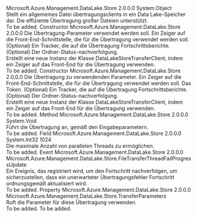 <Type Name="DataLakeStoreTransferClient" FullName="Microsoft.Azure.Management.DataLake.Store.DataLakeStoreTransferClient">
  <TypeSignature Language="C#" Value="public sealed class DataLakeStoreTransferClient" />
  <TypeSignature Language="ILAsm" Value=".class public auto ansi sealed beforefieldinit DataLakeStoreTransferClient extends System.Object" />
  <TypeSignature Language="DocId" Value="T:Microsoft.Azure.Management.DataLake.Store.DataLakeStoreTransferClient" />
  <TypeSignature Language="VB.NET" Value="Public NotInheritable Class DataLakeStoreTransferClient" />
  <TypeSignature Language="F#" Value="type DataLakeStoreTransferClient = class" />
  <AssemblyInfo>
    <AssemblyName>Microsoft.Azure.Management.DataLake.Store</AssemblyName>
    <AssemblyVersion>2.0.0.0</AssemblyVersion>
  </AssemblyInfo>
  <Base>
    <BaseTypeName>System.Object</BaseTypeName>
  </Base>
  <Interfaces />
  <Docs>
    <summary>
            Stellt ein allgemeines Datei übertragungsclients in ein Data Lake-Speicher dar. Die effiziente Übertragung großer Dateien unterstützt.
            </summary>
    <remarks>To be added.</remarks>
  </Docs>
  <Members>
    <Member MemberName=".ctor">
      <MemberSignature Language="C#" Value="public DataLakeStoreTransferClient (Microsoft.Azure.Management.DataLake.Store.TransferParameters transferParameters, Microsoft.Azure.Management.DataLake.Store.IFrontEndAdapter frontEnd, IProgress&lt;Microsoft.Azure.Management.DataLake.Store.TransferProgress&gt; progressTracker = null, IProgress&lt;Microsoft.Azure.Management.DataLake.Store.TransferFolderProgress&gt; folderProgressTracker = null);" />
      <MemberSignature Language="ILAsm" Value=".method public hidebysig specialname rtspecialname instance void .ctor(class Microsoft.Azure.Management.DataLake.Store.TransferParameters transferParameters, class Microsoft.Azure.Management.DataLake.Store.IFrontEndAdapter frontEnd, class System.IProgress`1&lt;class Microsoft.Azure.Management.DataLake.Store.TransferProgress&gt; progressTracker, class System.IProgress`1&lt;class Microsoft.Azure.Management.DataLake.Store.TransferFolderProgress&gt; folderProgressTracker) cil managed" />
      <MemberSignature Language="DocId" Value="M:Microsoft.Azure.Management.DataLake.Store.DataLakeStoreTransferClient.#ctor(Microsoft.Azure.Management.DataLake.Store.TransferParameters,Microsoft.Azure.Management.DataLake.Store.IFrontEndAdapter,System.IProgress{Microsoft.Azure.Management.DataLake.Store.TransferProgress},System.IProgress{Microsoft.Azure.Management.DataLake.Store.TransferFolderProgress})" />
      <MemberSignature Language="F#" Value="new Microsoft.Azure.Management.DataLake.Store.DataLakeStoreTransferClient : Microsoft.Azure.Management.DataLake.Store.TransferParameters * Microsoft.Azure.Management.DataLake.Store.IFrontEndAdapter * IProgress&lt;Microsoft.Azure.Management.DataLake.Store.TransferProgress&gt; * IProgress&lt;Microsoft.Azure.Management.DataLake.Store.TransferFolderProgress&gt; -&gt; Microsoft.Azure.Management.DataLake.Store.DataLakeStoreTransferClient" Usage="new Microsoft.Azure.Management.DataLake.Store.DataLakeStoreTransferClient (transferParameters, frontEnd, progressTracker, folderProgressTracker)" />
      <MemberType>Constructor</MemberType>
      <AssemblyInfo>
        <AssemblyName>Microsoft.Azure.Management.DataLake.Store</AssemblyName>
        <AssemblyVersion>2.0.0.0</AssemblyVersion>
      </AssemblyInfo>
      <Parameters>
        <Parameter Name="transferParameters" Type="Microsoft.Azure.Management.DataLake.Store.TransferParameters" />
        <Parameter Name="frontEnd" Type="Microsoft.Azure.Management.DataLake.Store.IFrontEndAdapter" />
        <Parameter Name="progressTracker" Type="System.IProgress&lt;Microsoft.Azure.Management.DataLake.Store.TransferProgress&gt;" />
        <Parameter Name="folderProgressTracker" Type="System.IProgress&lt;Microsoft.Azure.Management.DataLake.Store.TransferFolderProgress&gt;" />
      </Parameters>
      <Docs>
        <param name="transferParameters">Die Übertragung-Parameter verwendet werden soll.</param>
        <param name="frontEnd">Ein Zeiger auf die Front-End-Schnittstelle, die für die Übertragung verwendet werden soll.</param>
        <param name="progressTracker">(Optional) Ein Tracker, die auf die Übertragung Fortschrittsberichte.</param>
        <param name="folderProgressTracker">(Optional) Der Ordner-Status-nachverfolgung.</param>
        <summary>
            Erstellt eine neue Instanz der Klasse DataLakeStoreTransferClient, indem ein Zeiger auf das Front-End für die Übertragung verwenden.
            </summary>
        <remarks>To be added.</remarks>
      </Docs>
    </Member>
    <Member MemberName=".ctor">
      <MemberSignature Language="C#" Value="public DataLakeStoreTransferClient (Microsoft.Azure.Management.DataLake.Store.TransferParameters transferParameters, Microsoft.Azure.Management.DataLake.Store.IFrontEndAdapter frontEnd, System.Threading.CancellationToken token, IProgress&lt;Microsoft.Azure.Management.DataLake.Store.TransferProgress&gt; progressTracker = null, IProgress&lt;Microsoft.Azure.Management.DataLake.Store.TransferFolderProgress&gt; folderProgressTracker = null);" />
      <MemberSignature Language="ILAsm" Value=".method public hidebysig specialname rtspecialname instance void .ctor(class Microsoft.Azure.Management.DataLake.Store.TransferParameters transferParameters, class Microsoft.Azure.Management.DataLake.Store.IFrontEndAdapter frontEnd, valuetype System.Threading.CancellationToken token, class System.IProgress`1&lt;class Microsoft.Azure.Management.DataLake.Store.TransferProgress&gt; progressTracker, class System.IProgress`1&lt;class Microsoft.Azure.Management.DataLake.Store.TransferFolderProgress&gt; folderProgressTracker) cil managed" />
      <MemberSignature Language="DocId" Value="M:Microsoft.Azure.Management.DataLake.Store.DataLakeStoreTransferClient.#ctor(Microsoft.Azure.Management.DataLake.Store.TransferParameters,Microsoft.Azure.Management.DataLake.Store.IFrontEndAdapter,System.Threading.CancellationToken,System.IProgress{Microsoft.Azure.Management.DataLake.Store.TransferProgress},System.IProgress{Microsoft.Azure.Management.DataLake.Store.TransferFolderProgress})" />
      <MemberSignature Language="F#" Value="new Microsoft.Azure.Management.DataLake.Store.DataLakeStoreTransferClient : Microsoft.Azure.Management.DataLake.Store.TransferParameters * Microsoft.Azure.Management.DataLake.Store.IFrontEndAdapter * System.Threading.CancellationToken * IProgress&lt;Microsoft.Azure.Management.DataLake.Store.TransferProgress&gt; * IProgress&lt;Microsoft.Azure.Management.DataLake.Store.TransferFolderProgress&gt; -&gt; Microsoft.Azure.Management.DataLake.Store.DataLakeStoreTransferClient" Usage="new Microsoft.Azure.Management.DataLake.Store.DataLakeStoreTransferClient (transferParameters, frontEnd, token, progressTracker, folderProgressTracker)" />
      <MemberType>Constructor</MemberType>
      <AssemblyInfo>
        <AssemblyName>Microsoft.Azure.Management.DataLake.Store</AssemblyName>
        <AssemblyVersion>2.0.0.0</AssemblyVersion>
      </AssemblyInfo>
      <Parameters>
        <Parameter Name="transferParameters" Type="Microsoft.Azure.Management.DataLake.Store.TransferParameters" />
        <Parameter Name="frontEnd" Type="Microsoft.Azure.Management.DataLake.Store.IFrontEndAdapter" />
        <Parameter Name="token" Type="System.Threading.CancellationToken" />
        <Parameter Name="progressTracker" Type="System.IProgress&lt;Microsoft.Azure.Management.DataLake.Store.TransferProgress&gt;" />
        <Parameter Name="folderProgressTracker" Type="System.IProgress&lt;Microsoft.Azure.Management.DataLake.Store.TransferFolderProgress&gt;" />
      </Parameters>
      <Docs>
        <param name="transferParameters">Die Übertragung zu verwendenden Parameter.</param>
        <param name="frontEnd">Ein Zeiger auf die Front-End-Schnittstelle, die für die Übertragung verwendet werden soll.</param>
        <param name="token">Das Token.</param>
        <param name="progressTracker">(Optional) Ein Tracker, die auf die Übertragung Fortschrittsberichte.</param>
        <param name="folderProgressTracker">(Optional) Der Ordner-Status-nachverfolgung.</param>
        <summary>
            Erstellt eine neue Instanz der Klasse DataLakeStoreTransferClient, indem ein Zeiger auf das Front-End für die Übertragung verwenden.
            </summary>
        <remarks>To be added.</remarks>
      </Docs>
    </Member>
    <Member MemberName="Execute">
      <MemberSignature Language="C#" Value="public void Execute ();" />
      <MemberSignature Language="ILAsm" Value=".method public hidebysig instance void Execute() cil managed" />
      <MemberSignature Language="DocId" Value="M:Microsoft.Azure.Management.DataLake.Store.DataLakeStoreTransferClient.Execute" />
      <MemberSignature Language="VB.NET" Value="Public Sub Execute ()" />
      <MemberSignature Language="F#" Value="member this.Execute : unit -&gt; unit" Usage="dataLakeStoreTransferClient.Execute " />
      <MemberType>Method</MemberType>
      <AssemblyInfo>
        <AssemblyName>Microsoft.Azure.Management.DataLake.Store</AssemblyName>
        <AssemblyVersion>2.0.0.0</AssemblyVersion>
      </AssemblyInfo>
      <ReturnValue>
        <ReturnType>System.Void</ReturnType>
      </ReturnValue>
      <Parameters />
      <Docs>
        <summary>
            Führt die Übertragung an, gemäß den Eingabeparametern.
            </summary>
        <remarks>To be added.</remarks>
      </Docs>
    </Member>
    <Member MemberName="MaxAllowedThreadsPerFile">
      <MemberSignature Language="C#" Value="public const int MaxAllowedThreadsPerFile = 1024;" />
      <MemberSignature Language="ILAsm" Value=".field public static literal int32 MaxAllowedThreadsPerFile = (1024)" />
      <MemberSignature Language="DocId" Value="F:Microsoft.Azure.Management.DataLake.Store.DataLakeStoreTransferClient.MaxAllowedThreadsPerFile" />
      <MemberSignature Language="VB.NET" Value="Public Const MaxAllowedThreadsPerFile As Integer  = 1024" />
      <MemberSignature Language="F#" Value="val mutable MaxAllowedThreadsPerFile : int" Usage="Microsoft.Azure.Management.DataLake.Store.DataLakeStoreTransferClient.MaxAllowedThreadsPerFile" />
      <MemberType>Field</MemberType>
      <AssemblyInfo>
        <AssemblyName>Microsoft.Azure.Management.DataLake.Store</AssemblyName>
        <AssemblyVersion>2.0.0.0</AssemblyVersion>
      </AssemblyInfo>
      <ReturnValue>
        <ReturnType>System.Int32</ReturnType>
      </ReturnValue>
      <MemberValue>1024</MemberValue>
      <Docs>
        <summary>
            Die maximale Anzahl von parallelen Threads zu ermöglichen. 
            </summary>
        <remarks>To be added.</remarks>
      </Docs>
    </Member>
    <Member MemberName="OnFileTransferThreadFailProgressUpdate">
      <MemberSignature Language="C#" Value="public event Microsoft.Azure.Management.DataLake.Store.FileTransferThreadFailProgressUpdate OnFileTransferThreadFailProgressUpdate;" />
      <MemberSignature Language="ILAsm" Value=".event class Microsoft.Azure.Management.DataLake.Store.FileTransferThreadFailProgressUpdate OnFileTransferThreadFailProgressUpdate" />
      <MemberSignature Language="DocId" Value="E:Microsoft.Azure.Management.DataLake.Store.DataLakeStoreTransferClient.OnFileTransferThreadFailProgressUpdate" />
      <MemberSignature Language="VB.NET" Value="Public Event OnFileTransferThreadFailProgressUpdate As FileTransferThreadFailProgressUpdate " />
      <MemberSignature Language="F#" Value="member this.OnFileTransferThreadFailProgressUpdate : Microsoft.Azure.Management.DataLake.Store.FileTransferThreadFailProgressUpdate " Usage="member this.OnFileTransferThreadFailProgressUpdate : Microsoft.Azure.Management.DataLake.Store.FileTransferThreadFailProgressUpdate " />
      <MemberType>Event</MemberType>
      <AssemblyInfo>
        <AssemblyName>Microsoft.Azure.Management.DataLake.Store</AssemblyName>
        <AssemblyVersion>2.0.0.0</AssemblyVersion>
      </AssemblyInfo>
      <ReturnValue>
        <ReturnType>Microsoft.Azure.Management.DataLake.Store.FileTransferThreadFailProgressUpdate</ReturnType>
      </ReturnValue>
      <Docs>
        <summary>
             Ein Ereignis, das registriert wird, um den Fortschritt nachverfolgen, um sicherzustellen, dass ein unerwarteter Übertragungsfehler Fortschritt ordnungsgemäß aktualisiert wird.
             </summary>
        <remarks>To be added.</remarks>
      </Docs>
    </Member>
    <Member MemberName="Parameters">
      <MemberSignature Language="C#" Value="public Microsoft.Azure.Management.DataLake.Store.TransferParameters Parameters { get; }" />
      <MemberSignature Language="ILAsm" Value=".property instance class Microsoft.Azure.Management.DataLake.Store.TransferParameters Parameters" />
      <MemberSignature Language="DocId" Value="P:Microsoft.Azure.Management.DataLake.Store.DataLakeStoreTransferClient.Parameters" />
      <MemberSignature Language="VB.NET" Value="Public ReadOnly Property Parameters As TransferParameters" />
      <MemberSignature Language="F#" Value="member this.Parameters : Microsoft.Azure.Management.DataLake.Store.TransferParameters" Usage="Microsoft.Azure.Management.DataLake.Store.DataLakeStoreTransferClient.Parameters" />
      <MemberType>Property</MemberType>
      <AssemblyInfo>
        <AssemblyName>Microsoft.Azure.Management.DataLake.Store</AssemblyName>
        <AssemblyVersion>2.0.0.0</AssemblyVersion>
      </AssemblyInfo>
      <ReturnValue>
        <ReturnType>Microsoft.Azure.Management.DataLake.Store.TransferParameters</ReturnType>
      </ReturnValue>
      <Docs>
        <summary>
            Ruft die Parameter für diese Übertragung verwenden.
            </summary>
        <value>To be added.</value>
        <remarks>To be added.</remarks>
      </Docs>
    </Member>
  </Members>
</Type>